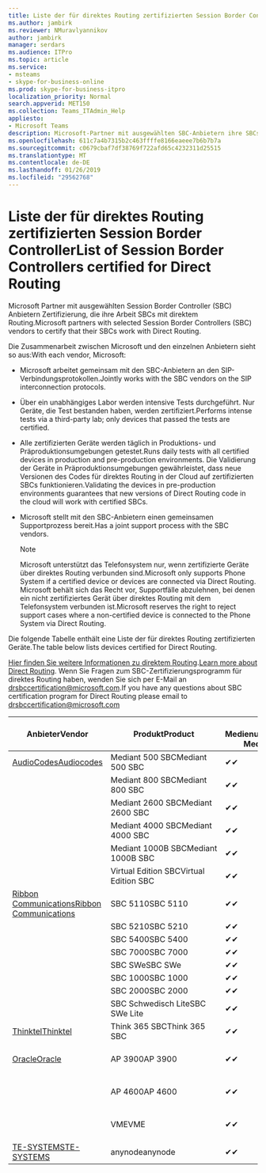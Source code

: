 ```yaml
---
title: Liste der für direktes Routing zertifizierten Session Border Controller
ms.author: jambirk
ms.reviewer: NMuravlyannikov
author: jambirk
manager: serdars
ms.audience: ITPro
ms.topic: article
ms.service:
- msteams
- skype-for-business-online
ms.prod: skype-for-business-itpro
localization_priority: Normal
search.appverid: MET150
ms.collection: Teams_ITAdmin_Help
appliesto:
- Microsoft Teams
description: Microsoft-Partner mit ausgewählten SBC-Anbietern ihre SBCs Zertifizierung arbeiten mit direktem Routing.
ms.openlocfilehash: 611c7a4b7315b2c463ffffe8166eaeee7b6b7b7a
ms.sourcegitcommit: c0679cbaf7df38769f722afd65c4232311d25515
ms.translationtype: MT
ms.contentlocale: de-DE
ms.lasthandoff: 01/26/2019
ms.locfileid: "29562768"
---
```

# <a name="list-of-session-border-controllers-certified-for-direct-routing"></a><span data-ttu-id="07138-103">Liste der für direktes Routing zertifizierten Session Border Controller</span><span class="sxs-lookup"><span data-stu-id="07138-103">List of Session Border Controllers certified for Direct Routing</span></span>

<span data-ttu-id="07138-104">Microsoft Partner mit ausgewählten Session Border Controller (SBC) Anbietern Zertifizierung, die ihre Arbeit SBCs mit direktem Routing.</span><span class="sxs-lookup"><span data-stu-id="07138-104">Microsoft partners with selected Session Border Controllers (SBC) vendors to certify that their SBCs work with Direct Routing.</span></span> 

<span data-ttu-id="07138-105">Die Zusammenarbeit zwischen Microsoft und den einzelnen Anbietern sieht so aus:</span><span class="sxs-lookup"><span data-stu-id="07138-105">With each vendor, Microsoft:</span></span> 

- <span data-ttu-id="07138-106">Microsoft arbeitet gemeinsam mit den SBC-Anbietern an den SIP-Verbindungsprotokollen.</span><span class="sxs-lookup"><span data-stu-id="07138-106">Jointly works with the SBC vendors on the SIP interconnection protocols.</span></span>
- <span data-ttu-id="07138-107">Über ein unabhängiges Labor werden intensive Tests durchgeführt. Nur Geräte, die Test bestanden haben, werden zertifiziert.</span><span class="sxs-lookup"><span data-stu-id="07138-107">Performs intense tests via a third-party lab; only devices that passed the tests are certified.</span></span> 
- <span data-ttu-id="07138-108">Alle zertifizierten Geräte werden täglich in Produktions- und Präproduktionsumgebungen getestet.</span><span class="sxs-lookup"><span data-stu-id="07138-108">Runs daily tests with all certified devices in production and pre-production environments.</span></span> <span data-ttu-id="07138-109">Die Validierung der Geräte in Präproduktionsumgebungen gewährleistet, dass neue Versionen des Codes für direktes Routing in der Cloud auf zertifizierten SBCs funktionieren.</span><span class="sxs-lookup"><span data-stu-id="07138-109">Validating the devices in pre-production environments guarantees that new versions of Direct Routing code in the cloud will work with certified SBCs.</span></span> 
- <span data-ttu-id="07138-110">Microsoft stellt mit den SBC-Anbietern einen gemeinsamen Supportprozess bereit.</span><span class="sxs-lookup"><span data-stu-id="07138-110">Has a joint support process with the SBC vendors.</span></span>


  > [!NOTE]
  > <span data-ttu-id="07138-111">Microsoft unterstützt das Telefonsystem nur, wenn zertifizierte Geräte über direktes Routing verbunden sind.</span><span class="sxs-lookup"><span data-stu-id="07138-111">Microsoft only supports Phone System if a certified device or devices are connected via Direct Routing.</span></span> <span data-ttu-id="07138-112">Microsoft behält sich das Recht vor, Supportfälle abzulehnen, bei denen ein nicht zertifiziertes Gerät über direktes Routing mit dem Telefonsystem verbunden ist.</span><span class="sxs-lookup"><span data-stu-id="07138-112">Microsoft reserves the right to reject support cases where a non-certified device is connected to the Phone System via Direct Routing.</span></span> 

<span data-ttu-id="07138-113">Die folgende Tabelle enthält eine Liste der für direktes Routing zertifizierten Geräte.</span><span class="sxs-lookup"><span data-stu-id="07138-113">The table below lists devices certified for Direct Routing.</span></span> 

<span data-ttu-id="07138-114">[Hier finden Sie weitere Informationen zu direktem Routing](https://aka.ms/dr).</span><span class="sxs-lookup"><span data-stu-id="07138-114">[Learn more about Direct Routing](https://aka.ms/dr).</span></span> <span data-ttu-id="07138-115">Wenn Sie Fragen zum SBC-Zertifizierungsprogramm für direktes Routing haben, wenden Sie sich per E-Mail an drsbccertification@microsoft.com.</span><span class="sxs-lookup"><span data-stu-id="07138-115">If you have any questions about SBC certification program for Direct Routing please email to drsbccertification@microsoft.com</span></span>


|                                                       <span data-ttu-id="07138-116">Anbieter</span><span class="sxs-lookup"><span data-stu-id="07138-116">Vendor</span></span>                                                        |       <span data-ttu-id="07138-117">Produkt</span><span class="sxs-lookup"><span data-stu-id="07138-117">Product</span></span>       | <span data-ttu-id="07138-118">Ohne Medienumgehung</span><span class="sxs-lookup"><span data-stu-id="07138-118">Non-Media Bypass</span></span> | <span data-ttu-id="07138-119">Medienumgehung</span><span class="sxs-lookup"><span data-stu-id="07138-119">Media Bypass</span></span> | <span data-ttu-id="07138-120">Softwareversion</span><span class="sxs-lookup"><span data-stu-id="07138-120">Software Version</span></span> |
|---------------------------------------------------------------------------------------------------------------------|---------------------|------------------|--------------|------------------|
| [<span data-ttu-id="07138-121">AudioCodes</span><span class="sxs-lookup"><span data-stu-id="07138-121">Audiocodes</span></span>](https://www.audiocodes.com/solutions-products/products/products-for-microsoft-365/direct-routing-for-microsoft-teams) |   <span data-ttu-id="07138-122">Mediant 500 SBC</span><span class="sxs-lookup"><span data-stu-id="07138-122">Mediant 500 SBC</span></span>   |     <span data-ttu-id="07138-123">&#10004;</span><span class="sxs-lookup"><span data-stu-id="07138-123">&#10004;</span></span>     |   <span data-ttu-id="07138-124">Steht noch aus</span><span class="sxs-lookup"><span data-stu-id="07138-124">Pending</span></span>    |  <span data-ttu-id="07138-125">7.20A.200.055</span><span class="sxs-lookup"><span data-stu-id="07138-125">7.20A.200.055</span></span>   |
|                                                                                                                     |   <span data-ttu-id="07138-126">Mediant 800 SBC</span><span class="sxs-lookup"><span data-stu-id="07138-126">Mediant 800 SBC</span></span>   |     <span data-ttu-id="07138-127">&#10004;</span><span class="sxs-lookup"><span data-stu-id="07138-127">&#10004;</span></span>     |   <span data-ttu-id="07138-128">Steht noch aus</span><span class="sxs-lookup"><span data-stu-id="07138-128">Pending</span></span>    |  <span data-ttu-id="07138-129">7.20A.200.055</span><span class="sxs-lookup"><span data-stu-id="07138-129">7.20A.200.055</span></span>   |
|                                                                                                                     |  <span data-ttu-id="07138-130">Mediant 2600 SBC</span><span class="sxs-lookup"><span data-stu-id="07138-130">Mediant 2600 SBC</span></span>   |     <span data-ttu-id="07138-131">&#10004;</span><span class="sxs-lookup"><span data-stu-id="07138-131">&#10004;</span></span>     |   <span data-ttu-id="07138-132">Steht noch aus</span><span class="sxs-lookup"><span data-stu-id="07138-132">Pending</span></span>    |  <span data-ttu-id="07138-133">7.20A.200.055</span><span class="sxs-lookup"><span data-stu-id="07138-133">7.20A.200.055</span></span>   |
|                                                                                                                     |  <span data-ttu-id="07138-134">Mediant 4000 SBC</span><span class="sxs-lookup"><span data-stu-id="07138-134">Mediant 4000 SBC</span></span>   |     <span data-ttu-id="07138-135">&#10004;</span><span class="sxs-lookup"><span data-stu-id="07138-135">&#10004;</span></span>     |   <span data-ttu-id="07138-136">Steht noch aus</span><span class="sxs-lookup"><span data-stu-id="07138-136">Pending</span></span>    |  <span data-ttu-id="07138-137">7.20A.200.055</span><span class="sxs-lookup"><span data-stu-id="07138-137">7.20A.200.055</span></span>   |
|                                                                                                                     | <span data-ttu-id="07138-138">Mediant 1000B SBC</span><span class="sxs-lookup"><span data-stu-id="07138-138">Mediant 1000B  SBC</span></span>  |     <span data-ttu-id="07138-139">&#10004;</span><span class="sxs-lookup"><span data-stu-id="07138-139">&#10004;</span></span>     |   <span data-ttu-id="07138-140">Steht noch aus</span><span class="sxs-lookup"><span data-stu-id="07138-140">Pending</span></span>    |  <span data-ttu-id="07138-141">7.20A.200.055</span><span class="sxs-lookup"><span data-stu-id="07138-141">7.20A.200.055</span></span>   |
|                                                                                                                     | <span data-ttu-id="07138-142">Virtual Edition SBC</span><span class="sxs-lookup"><span data-stu-id="07138-142">Virtual Edition SBC</span></span> |     <span data-ttu-id="07138-143">&#10004;</span><span class="sxs-lookup"><span data-stu-id="07138-143">&#10004;</span></span>     |   <span data-ttu-id="07138-144">Steht noch aus</span><span class="sxs-lookup"><span data-stu-id="07138-144">Pending</span></span>    |  <span data-ttu-id="07138-145">7.20A.200.055</span><span class="sxs-lookup"><span data-stu-id="07138-145">7.20A.200.055</span></span>   |
|  [<span data-ttu-id="07138-146">Ribbon Communications</span><span class="sxs-lookup"><span data-stu-id="07138-146">Ribbon Communications</span></span>](https://ribboncommunications.com/solutions/enterprise-solutions/microsoft-skype-business)  |      <span data-ttu-id="07138-147">SBC 5110</span><span class="sxs-lookup"><span data-stu-id="07138-147">SBC 5110</span></span>       |     <span data-ttu-id="07138-148">&#10004;</span><span class="sxs-lookup"><span data-stu-id="07138-148">&#10004;</span></span>     |   <span data-ttu-id="07138-149">Steht noch aus</span><span class="sxs-lookup"><span data-stu-id="07138-149">Pending</span></span>    |       <span data-ttu-id="07138-150">V6.2</span><span class="sxs-lookup"><span data-stu-id="07138-150">V6.2</span></span>       |
|                                                                                                                     |      <span data-ttu-id="07138-151">SBC 5210</span><span class="sxs-lookup"><span data-stu-id="07138-151">SBC 5210</span></span>       |     <span data-ttu-id="07138-152">&#10004;</span><span class="sxs-lookup"><span data-stu-id="07138-152">&#10004;</span></span>     |   <span data-ttu-id="07138-153">Steht noch aus</span><span class="sxs-lookup"><span data-stu-id="07138-153">Pending</span></span>    |       <span data-ttu-id="07138-154">V6.2</span><span class="sxs-lookup"><span data-stu-id="07138-154">V6.2</span></span>       |
|                                                                                                                     |      <span data-ttu-id="07138-155">SBC 5400</span><span class="sxs-lookup"><span data-stu-id="07138-155">SBC 5400</span></span>       |     <span data-ttu-id="07138-156">&#10004;</span><span class="sxs-lookup"><span data-stu-id="07138-156">&#10004;</span></span>     |   <span data-ttu-id="07138-157">Steht noch aus</span><span class="sxs-lookup"><span data-stu-id="07138-157">Pending</span></span>    |       <span data-ttu-id="07138-158">V6.2</span><span class="sxs-lookup"><span data-stu-id="07138-158">V6.2</span></span>       |
|                                                                                                                     |      <span data-ttu-id="07138-159">SBC 7000</span><span class="sxs-lookup"><span data-stu-id="07138-159">SBC 7000</span></span>       |     <span data-ttu-id="07138-160">&#10004;</span><span class="sxs-lookup"><span data-stu-id="07138-160">&#10004;</span></span>     |   <span data-ttu-id="07138-161">Steht noch aus</span><span class="sxs-lookup"><span data-stu-id="07138-161">Pending</span></span>    |       <span data-ttu-id="07138-162">V6.2</span><span class="sxs-lookup"><span data-stu-id="07138-162">V6.2</span></span>       |
|                                                                                                                     |       <span data-ttu-id="07138-163">SBC SWe</span><span class="sxs-lookup"><span data-stu-id="07138-163">SBC SWe</span></span>       |     <span data-ttu-id="07138-164">&#10004;</span><span class="sxs-lookup"><span data-stu-id="07138-164">&#10004;</span></span>     |   <span data-ttu-id="07138-165">Steht noch aus</span><span class="sxs-lookup"><span data-stu-id="07138-165">Pending</span></span>    |       <span data-ttu-id="07138-166">V6.2</span><span class="sxs-lookup"><span data-stu-id="07138-166">V6.2</span></span>       |
|                                                                                                                     |      <span data-ttu-id="07138-167">SBC 1000</span><span class="sxs-lookup"><span data-stu-id="07138-167">SBC 1000</span></span>       |     <span data-ttu-id="07138-168">&#10004;</span><span class="sxs-lookup"><span data-stu-id="07138-168">&#10004;</span></span>     |   <span data-ttu-id="07138-169">Steht noch aus</span><span class="sxs-lookup"><span data-stu-id="07138-169">Pending</span></span>    |      <span data-ttu-id="07138-170">V7.0.2</span><span class="sxs-lookup"><span data-stu-id="07138-170">V7.0.2</span></span>      |
|                                                                                                                     |      <span data-ttu-id="07138-171">SBC 2000</span><span class="sxs-lookup"><span data-stu-id="07138-171">SBC 2000</span></span>       |     <span data-ttu-id="07138-172">&#10004;</span><span class="sxs-lookup"><span data-stu-id="07138-172">&#10004;</span></span>     |   <span data-ttu-id="07138-173">Steht noch aus</span><span class="sxs-lookup"><span data-stu-id="07138-173">Pending</span></span>    |      <span data-ttu-id="07138-174">V7.0.2</span><span class="sxs-lookup"><span data-stu-id="07138-174">V7.0.2</span></span>      |
|                                                                                                                     |    <span data-ttu-id="07138-175">SBC Schwedisch Lite</span><span class="sxs-lookup"><span data-stu-id="07138-175">SBC SWe Lite</span></span>     |     <span data-ttu-id="07138-176">&#10004;</span><span class="sxs-lookup"><span data-stu-id="07138-176">&#10004;</span></span>     |   <span data-ttu-id="07138-177">Steht noch aus</span><span class="sxs-lookup"><span data-stu-id="07138-177">Pending</span></span>    |      <span data-ttu-id="07138-178">V7.0.4</span><span class="sxs-lookup"><span data-stu-id="07138-178">V7.0.4</span></span>      |
|                     [<span data-ttu-id="07138-179">Thinktel</span><span class="sxs-lookup"><span data-stu-id="07138-179">Thinktel</span></span>](https://www.thinktel.ca/services/think-365/think-365-overview/)                      |    <span data-ttu-id="07138-180">Think 365 SBC</span><span class="sxs-lookup"><span data-stu-id="07138-180">Think 365 SBC</span></span>    |     <span data-ttu-id="07138-181">&#10004;</span><span class="sxs-lookup"><span data-stu-id="07138-181">&#10004;</span></span>     |   <span data-ttu-id="07138-182">Steht noch aus</span><span class="sxs-lookup"><span data-stu-id="07138-182">Pending</span></span>    |       <span data-ttu-id="07138-183">V1.4</span><span class="sxs-lookup"><span data-stu-id="07138-183">V1.4</span></span>       |
|                     [<span data-ttu-id="07138-184">Oracle</span><span class="sxs-lookup"><span data-stu-id="07138-184">Oracle</span></span>](https://www.oracle.com/industries/communications/products/session-border-controller/index.html)                      |    <span data-ttu-id="07138-185">AP 3900</span><span class="sxs-lookup"><span data-stu-id="07138-185">AP 3900</span></span>       |    <span data-ttu-id="07138-186">&#10004;</span><span class="sxs-lookup"><span data-stu-id="07138-186">&#10004;</span></span>     |   <span data-ttu-id="07138-187">Steht noch aus</span><span class="sxs-lookup"><span data-stu-id="07138-187">Pending</span></span>  |   <span data-ttu-id="07138-188">ECZ8.1.0 MR-1, GA (Build 145)</span><span class="sxs-lookup"><span data-stu-id="07138-188">ECZ8.1.0 MR-1 GA (Build 145)</span></span>  |
|                                                                                                                     |      <span data-ttu-id="07138-189">AP 4600</span><span class="sxs-lookup"><span data-stu-id="07138-189">AP 4600</span></span>         |    <span data-ttu-id="07138-190">&#10004;</span><span class="sxs-lookup"><span data-stu-id="07138-190">&#10004;</span></span>   |   <span data-ttu-id="07138-191">Steht noch aus</span><span class="sxs-lookup"><span data-stu-id="07138-191">Pending</span></span>    |     <span data-ttu-id="07138-192">ECZ8.1.0 MR-1, GA (Build 145)</span><span class="sxs-lookup"><span data-stu-id="07138-192">ECZ8.1.0 MR-1 GA (Build 145)</span></span>  |
|                                                                                                                     |      <span data-ttu-id="07138-193">VME</span><span class="sxs-lookup"><span data-stu-id="07138-193">VME</span></span>             |    <span data-ttu-id="07138-194">&#10004;</span><span class="sxs-lookup"><span data-stu-id="07138-194">&#10004;</span></span>    |   <span data-ttu-id="07138-195">Steht noch aus</span><span class="sxs-lookup"><span data-stu-id="07138-195">Pending</span></span>    |     <span data-ttu-id="07138-196">ECZ8.1.0 MR-1, GA (Build 145)</span><span class="sxs-lookup"><span data-stu-id="07138-196">ECZ8.1.0 MR-1 GA (Build 145)</span></span>     |
|                     [<span data-ttu-id="07138-197">TE-SYSTEMS</span><span class="sxs-lookup"><span data-stu-id="07138-197">TE-SYSTEMS</span></span>](https://www.anynode.de/anynode-and-microsoft-teams/)                               |     <span data-ttu-id="07138-198">anynode</span><span class="sxs-lookup"><span data-stu-id="07138-198">anynode</span></span>         |     <span data-ttu-id="07138-199">&#10004;</span><span class="sxs-lookup"><span data-stu-id="07138-199">&#10004;</span></span>   |   <span data-ttu-id="07138-200">Steht noch aus</span><span class="sxs-lookup"><span data-stu-id="07138-200">Pending</span></span>    |      <span data-ttu-id="07138-201">V3.16.2</span><span class="sxs-lookup"><span data-stu-id="07138-201">v3.16.2</span></span>      |
